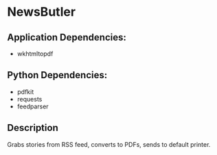 NewsButler
=======

Application Dependencies:
-----------
- wkhtmltopdf

Python Dependencies:
-----------
- pdfkit
- requests
- feedparser

Description
-----------
Grabs stories from RSS feed, converts to PDFs, sends to default printer.
